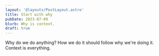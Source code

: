```yaml
---
layout: '@layouts/PostLayout.astro'
title: Start with why
pubDate: 2023-07-09
blurb: Why is context.
draft: true
---
```


Why do we do anything? How we do it should follow why we're doing it. Context is everything.
